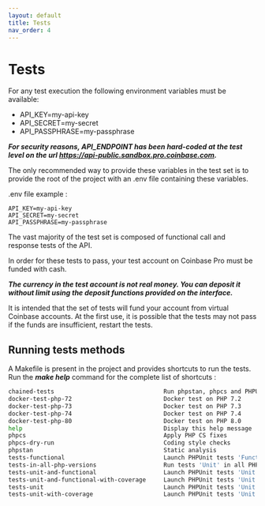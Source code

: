 ```yaml
---
layout: default
title: Tests
nav_order: 4
---
```


# Tests

For any test execution the following environment variables must be available:
* API_KEY=my-api-key
* API_SECRET=my-secret
* API_PASSPHRASE=my-passphrase

***For security reasons, API_ENDPOINT has been hard-coded at the test level on the url https://api-public.sandbox.pro.coinbase.com.***

The only recommended way to provide these variables in the test set is to provide the root of the project with an .env file containing these variables.

.env file example :

```dotenv
API_KEY=my-api-key
API_SECRET=my-secret
API_PASSPHRASE=my-passphrase
```

The vast majority of the test set is composed of functional call and response tests of the API.

In order for these tests to pass, your test account on Coinbase Pro must be funded with cash.

***The currency in the test account is not real money. You can deposit it without limit using the deposit functions provided on the interface.***

It is intended that the set of tests will fund your account from virtual Coinbase accounts. At the first use, it is possible that the tests may not pass if the funds are insufficient, restart the tests.

## Running tests methods

A Makefile is present in the project and provides shortcuts to run the tests. Run the ***make help*** command for the complete list of shortcuts :

```bash
chained-tests                               Run phpstan, phpcs and PHPUnit tests 'Unit' suite
docker-test-php-72                          Docker test on PHP 7.2
docker-test-php-73                          Docker test on PHP 7.3
docker-test-php-74                          Docker test on PHP 7.4
docker-test-php-80                          Docker test on PHP 8.0
help                                        Display this help message
phpcs                                       Apply PHP CS fixes
phpcs-dry-run                               Coding style checks
phpstan                                     Static analysis
tests-functional                            Launch PHPUnit tests 'Functional' suite
tests-in-all-php-versions                   Run tests 'Unit' in all PHP versions through containers
tests-unit-and-functional                   Launch PHPUnit tests 'Unit' and 'Functional' suites
tests-unit-and-functional-with-coverage     Launch PHPUnit tests 'Unit' and 'Functional' suites
tests-unit                                  Launch PHPUnit tests 'Unit' suite
tests-unit-with-coverage                    Launch PHPUnit tests 'Unit' suite with coverage

```
